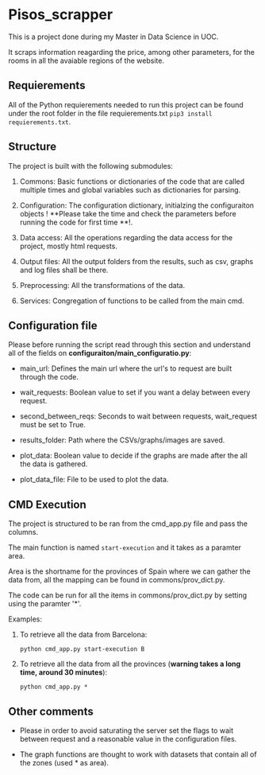 # Pisos_scrapper

This is a project done during my Master in Data Science in UOC.

It scraps information reagarding the price, among other parameters, for the rooms in all the avaiable regions of the website.

## Requierements

All of the Python requierements needed to run this project can be found under the root folder in the file requierements.txt `pip3 install requierements.txt`.

## Structure

The project is built with the following submodules:

1. Commons: Basic functions or dictionaries of the code that are called multiple times and global variables such as dictionaries for parsing.

2. Configuration: The configuration dictionary, initialzing the configuraiton objects ! **Please take the time and check the parameters before running the code for first time **!.

3. Data access: All the operations regarding the data access for the project, mostly html requests.

4. Output files: All the output folders from the results, such as csv, graphs and log files shall be there.

5. Preprocessing: All the transformations of the data.

6. Services: Congregation of functions to be called from the main cmd.

## Configuration file

Please before running the script read through this section and understand all of the fields on **configuraiton/main_configuratio.py**:

* main_url: Defines the main url where the url's to request are built through the code.

* wait_requests: Boolean value to set if you want a delay between every request.

* second_between_reqs: Seconds to wait between requests, wait_request must be set to True.

* results_folder: Path where the CSVs/graphs/images are saved.

* plot_data: Boolean value to decide if the graphs are made after the all the data is gathered.

* plot_data_file: File to be used to plot the data.



## CMD Execution

The project is structured to be ran from the cmd_app.py file and pass the columns.

The main function is named `start-execution` and it takes as a paramter area.

Area is the shortname for the provinces of Spain where we can gather the data from, all the mapping can be found in commons/prov_dict.py.

The code can be run for all the items in commons/prov_dict.py by setting using the paramter '*'.

Examples:

1. To retrieve all the data from Barcelona: 

	`python cmd_app.py start-execution B`
	
	
2. To retrieve all the data from all the provinces (**warning takes a long time, around 30 minutes**): 

	`python cmd_app.py *`

## Other comments

* Please in order to avoid saturating the server set the flags to wait between request and a reasonable value in the configuration files.

* The graph functions are thought to work with datasets that contain all of the zones (used * as area).
